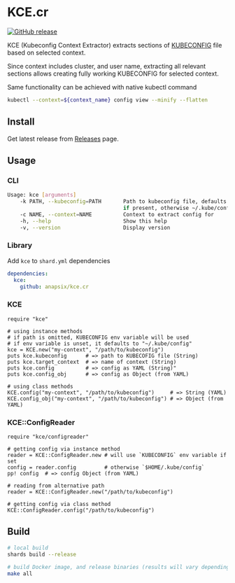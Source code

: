 # KCE.cr

[![GitHub release](https://img.shields.io/github/v/release/anapsix/kce.cr.svg)][2]

KCE (Kubeconfig Context Extractor) extracts sections of [KUBECONFIG][1] file based on selected context.

Since context includes cluster, and user name, extracting all relevant sections allows creating fully working KUBECONFIG for selected context.

Same functionality can be achieved with native kubectl command

```sh
kubectl --context=${context_name} config view --minify --flatten
```

## Install

Get latest release from [Releases][2] page.

## Usage

### CLI

```sh
Usage: kce [arguments]
    -k PATH, --kubeconfig=PATH       Path to kubeconfig file, defaults to KUBECONFIG env value,
                                     if present, otherwise ~/.kube/config
    -c NAME, --context=NAME          Context to extract config for
    -h, --help                       Show this help
    -v, --version                    Display version
```

### Library

Add `kce` to `shard.yml` dependencies
```yaml
dependencies:
  kce:
    github: anapsix/kce.cr
```

### KCE
```crystal
require "kce"

# using instance methods
# if path is omitted, KUBECONFIG env variable will be used
# if env variable is unset, it defaults to "~/.kube/config"
kce = KCE.new("my-context", "/path/to/kubeconfig")
puts kce.kubeconfig      # => path to KUBECOFIG file (String)
puts kce.target_context  # => name of context (String)
puts kce.config          # => config as YAML (String)"
puts kce.config_obj      # => config as Object (from YAML)

# using class methods
KCE.config("my-context", "/path/to/kubeconfig")     # => String (YAML)
KCE.config_obj("my-context", "/path/to/kubeconfig") # => Object (from YAML)
```

### KCE::ConfigReader
```crystal
require "kce/configreader"

# getting config via instance method
reader = KCE::ConfigReader.new # will use `KUBECONFIG` env variable if set
config = reader.config         # otherwise `$HOME/.kube/config`
pp! config  # => config Object (from YAML)

# reading from alternative path
reader = KCE::ConfigReader.new("/path/to/kubeconfig")

# getting config via class method
KCE::ConfigReader.config("/path/to/kubeconfig")
```

## Build

```sh
# local build
shards build --release

# build Docker image, and release binaries (results will vary depending on your )
make all
```


[ Link Reference ]::
[1]: https://kubernetes.io/docs/tasks/access-application-cluster/configure-access-multiple-clusters/#define-clusters-users-and-contexts
[2]: https://github.com/anapsix/kce.cr/releases
